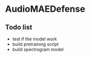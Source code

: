 # AudioMAEDefense
## Todo list
- test if the model work
- build pretraining script
- build spectrogram model
